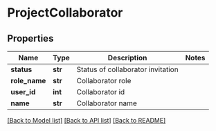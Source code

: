 # ProjectCollaborator

## Properties
Name | Type | Description | Notes
------------ | ------------- | ------------- | -------------
**status** | **str** | Status of collaborator invitation | 
**role_name** | **str** | Collaborator role | 
**user_id** | **int** | Collaborator id | 
**name** | **str** | Collaborator name | 

[[Back to Model list]](../README.md#documentation-for-models) [[Back to API list]](../README.md#documentation-for-api-endpoints) [[Back to README]](../README.md)


